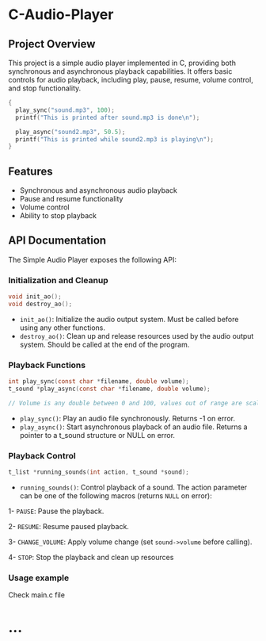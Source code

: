 # C-Audio-Player
## Project Overview

This project is a simple audio player implemented in C, providing both synchronous and asynchronous playback capabilities. It offers basic controls for audio playback, including play, pause, resume, volume control, and stop functionality.

```c
{
  play_sync("sound.mp3", 100);
  printf("This is printed after sound.mp3 is done\n");

  play_async("sound2.mp3", 50.5);
  printf("This is printed while sound2.mp3 is playing\n");
}
```

## Features

- Synchronous and asynchronous audio playback
- Pause and resume functionality
- Volume control
- Ability to stop playback

## API Documentation

The Simple Audio Player exposes the following API:

### Initialization and Cleanup

```c
void init_ao();
void destroy_ao();
```

- `init_ao()`: Initialize the audio output system. Must be called before using any other functions.
- `destroy_ao()`: Clean up and release resources used by the audio output system. Should be called at the end of the program.

### Playback Functions
```c
int play_sync(const char *filename, double volume);
t_sound *play_async(const char *filename, double volume);

// Volume is any double between 0 and 100, values out of range are scaled back
```
- `play_sync()`: Play an audio file synchronously. Returns -1 on error.
- `play_async()`: Start asynchronous playback of an audio file. Returns a pointer to a t_sound structure or NULL on error.

### Playback Control
```c
t_list *running_sounds(int action, t_sound *sound);
```
- `running_sounds()`: Control playback of a sound. The action parameter can be one of the following macros (returns `NULL` on error):

1- `PAUSE`: Pause the playback.

2- `RESUME`: Resume paused playback.

3- `CHANGE_VOLUME`: Apply volume change (set `sound->volume` before calling).

4- `STOP`: Stop the playback and clean up resources

### Usage example
Check main.c file

# ...
